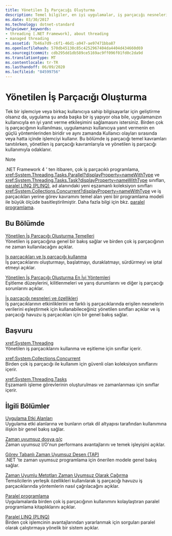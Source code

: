 ```yaml
---
title: Yönetilen İş Parçacığı Oluşturma
description: Temel bilgiler, en iyi uygulamalar, iş parçacığı nesneleri & özellikler, başvuru sayfaları & daha fazlasını kapsayan, .NET 'teki yönetilen iş parçacığı hakkındaki makalelerin bağlantılarını inceleyin.
ms.date: 03/30/2017
ms.technology: dotnet-standard
helpviewer_keywords:
- threading [.NET Framework], about threading
- managed threading
ms.assetid: 7b46a7d9-c6f1-46d1-a947-ae97471bba87
ms.openlocfilehash: 570db45138c85c4252967404da4404d434660d69
ms.sourcegitcommit: cdb295dd1db589ce5169ac9ff096f01fd0c2da9d
ms.translationtype: MT
ms.contentlocale: tr-TR
ms.lasthandoff: 06/09/2020
ms.locfileid: "84599756"
---
```

# <a name="managed-threading"></a>Yönetilen İş Parçacığı Oluşturma
Tek bir işlemciye veya birkaç kullanıcıya sahip bilgisayarlar için geliştirme olsanız da, uygulama şu anda başka bir iş yapıyor olsa bile, uygulamanızın kullanıcıyla en iyi yanıt verme etkileşimini sağlamasını istersiniz. Birden çok iş parçacığının kullanılması, uygulamanızı kullanıcıya yanıt vermenin en güçlü yöntemlerinden biridir ve aynı zamanda Kullanıcı olayları sırasında veya hatta içinde işlemciyi kullanır. Bu bölümde iş parçacığı temel kavramları tanıtılırken, yönetilen iş parçacığı kavramlarıyla ve yönetilen iş parçacığı kullanımıyla odaklanır.  
  
> [!NOTE]
> .NET Framework 4 ' ten itibaren, çok iş parçacıklı programlama, <xref:System.Threading.Tasks.Parallel?displayProperty=nameWithType> ve <xref:System.Threading.Tasks.Task?displayProperty=nameWithType> sınıfları, [paralel LINQ (PLINQ)](../parallel-programming/introduction-to-plinq.md), ad alanındaki yeni eşzamanlı koleksiyon sınıfları <xref:System.Collections.Concurrent?displayProperty=nameWithType> ve iş parçacıkları yerine görev kavramını temel alan yeni bir programlama modeli ile büyük ölçüde basitleştirilmiştir. Daha fazla bilgi için bkz. [paralel programlama](../parallel-programming/index.md).  
  
## <a name="in-this-section"></a>Bu Bölümde  
 [Yönetilen İş Parçacığı Oluşturma Temelleri](managed-threading-basics.md)  
 Yönetilen iş parçacığına genel bir bakış sağlar ve birden çok iş parçacığının ne zaman kullanılacağını açıklar.  
  
 [Iş parçacıkları ve Iş parçacığı kullanma](using-threads-and-threading.md)  
 İş parçacıklarını oluşturmayı, başlatmayı, duraklatmayı, sürdürmeyi ve iptal etmeyi açıklar.  
  
 [Yönetilen İş Parçacığı Oluşturma En İyi Yöntemleri](managed-threading-best-practices.md)  
 Eşitleme düzeylerini, kilitlenmeleri ve yarış durumlarını ve diğer iş parçacığı sorunlarını açıklar.  
  
 [İş parçacığı nesneleri ve özellikleri](threading-objects-and-features.md)  
 İş parçacıklarının etkinliklerini ve farklı iş parçacıklarında erişilen nesnelerin verilerini eşleştirmek için kullanabileceğiniz yönetilen sınıfları açıklar ve iş parçacığı havuzu iş parçacıkları için bir genel bakış sağlar.  
  
## <a name="reference"></a>Başvuru  
 <xref:System.Threading>  
 Yönetilen iş parçacıklarını kullanma ve eşitleme için sınıflar içerir.  
  
 <xref:System.Collections.Concurrent>  
 Birden çok iş parçacığı ile kullanım için güvenli olan koleksiyon sınıflarını içerir.  
  
 <xref:System.Threading.Tasks>  
 Eşzamanlı işleme görevlerinin oluşturulması ve zamanlanması için sınıflar içerir.  
  
## <a name="related-sections"></a>İlgili Bölümler  
 [Uygulama Etki Alanları](../../framework/app-domains/application-domains.md)  
 Uygulama etki alanlarına ve bunların ortak dil altyapısı tarafından kullanımına ilişkin bir genel bakış sağlar.  
  
 [Zaman uyumsuz dosya g/ç](../io/asynchronous-file-i-o.md)  
 Zaman uyumsuz I/O'nun performans avantajlarını ve temek işleyişini açıklar.  
  
 [Görev Tabanlı Zaman Uyumsuz Desen (TAP)](../asynchronous-programming-patterns/task-based-asynchronous-pattern-tap.md)  
 .NET 'te zaman uyumsuz programlama için önerilen modele genel bakış sağlar.  
  
 [Zaman Uyumlu Metotları Zaman Uyumsuz Olarak Çağırma](../asynchronous-programming-patterns/calling-synchronous-methods-asynchronously.md)  
 Temsilcilerin yerleşik özellikleri kullanılarak iş parçacığı havuzu iş parçacıklarında yöntemlerin nasıl çağrılacağını açıklar.  
  
 [Paralel programlama](../parallel-programming/index.md)  
 Uygulamalarda birden çok iş parçacığının kullanımını kolaylaştıran paralel programlama kitaplıklarını açıklar.  
  
 [Paralel LINQ (PLINQ)](../parallel-programming/introduction-to-plinq.md)  
 Birden çok işlemcinin avantajlarından yararlanmak için sorguları paralel olarak çalıştırmaya yönelik bir sistem açıklar.
